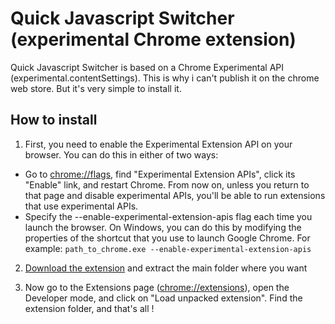 # Quick Javascript Switcher (experimental Chrome extension)

Quick Javascript Switcher is based on a Chrome Experimental API (experimental.contentSettings).
This is why i can't publish it on the chrome web store.
But it's very simple to install it.

## How to install

1. First, you need to enable the Experimental Extension API on your browser.
You can do this in either of two ways:
  * Go to [chrome://flags][chrome-flags], find "Experimental Extension APIs", click its "Enable" link, and restart Chrome. From now on, unless you return to that page and disable experimental APIs, you'll be able to run extensions that use experimental APIs.
  * Specify the --enable-experimental-extension-apis flag each time you launch the browser. On Windows, you can do this by modifying the properties of the shortcut that you use to launch Google Chrome. For example: `path_to_chrome.exe --enable-experimental-extension-apis`

2. [Download the extension][dl-extension] and extract the main folder where you want

3. Now go to the Extensions page ([chrome://extensions][chrome-extensions]), open the Developer mode, and click on "Load unpacked extension".
Find the extension folder, and that's all !

[dl-extension]:https://github.com/maximelebreton/quick-javascript-switcher/zipball/master
[chrome-extensions]:chrome://extensions
[chrome-flags]:chrome://flags